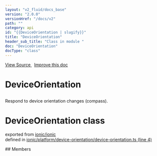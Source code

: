 ```yaml
---
layout: "v2_fluid/docs_base"
version: "2.0.0"
versionHref: "/docs/v2"
path: ""
category: api
id: "{{DeviceOrientation | slugify}}"
title: "DeviceOrientation"
header_sub_title: "Class in module "
doc: "DeviceOrientation"
docType: "class"
---
```



<div class="improve-docs">
  <a href='http://github.com/driftyco/ionic2/tree/master/ionic/platform/device-orientation/device-orientation.ts#L3'>
    View Source
  </a>
  &nbsp;
  <a href='http://github.com/driftyco/ionic2/edit/master/ionic/platform/device-orientation/device-orientation.ts#L3'>
    Improve this doc
  </a>
</div>




<h1 class="api-title">

  DeviceOrientation



</h1>





<p>Respond to device orientation changes (compass).</p>


<h1 class="class export">DeviceOrientation <span class="type">class</span></h1>
<p class="module">exported from <a href='undefined'>ionic/ionic</a><br/>
defined in <a href="https://github.com/driftyco/ionic2/tree/master/ionic/platform/device-orientation/device-orientation.ts#L4-L100">ionic/platform/device-orientation/device-orientation.ts (line 4)</a>
</p>
## Members

